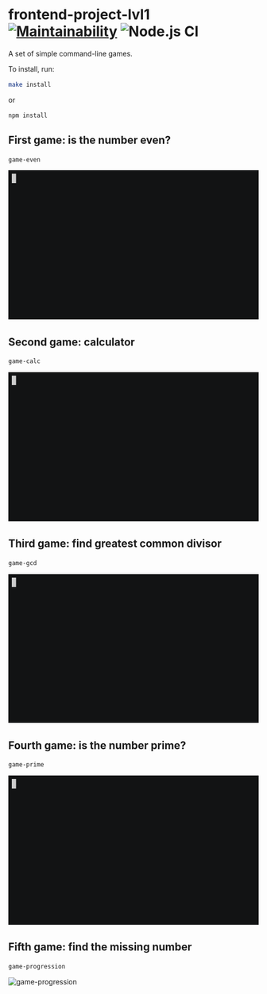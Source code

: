 # frontend-project-lvl1 [![Maintainability](https://api.codeclimate.com/v1/badges/a99a88d28ad37a79dbf6/maintainability)](https://codeclimate.com/github/codeclimate/codeclimate/maintainability) ![Node.js CI](https://github.com/vasilyorlenko/frontend-project-lvl1/workflows/Node.js%20CI/badge.svg)

A set of simple command-line games.

To install, run:

```sh
make install
```

or

```sh
npm install
```


## First game: is the number even?

```sh
game-even
```

![game-even](demo/game-even.gif)

## Second game: calculator

```sh
game-calc
```

![game-calc](demo/game-calc.gif)

## Third game: find greatest common divisor

```sh
game-gcd
```

![game-gcd](demo/game-gcd.gif)

## Fourth game: is the number prime?

```sh
game-prime
```

![game-prime](demo/game-prime.gif)

## Fifth game: find the missing number

```sh
game-progression
```

![game-progression](game-progression.gif)
